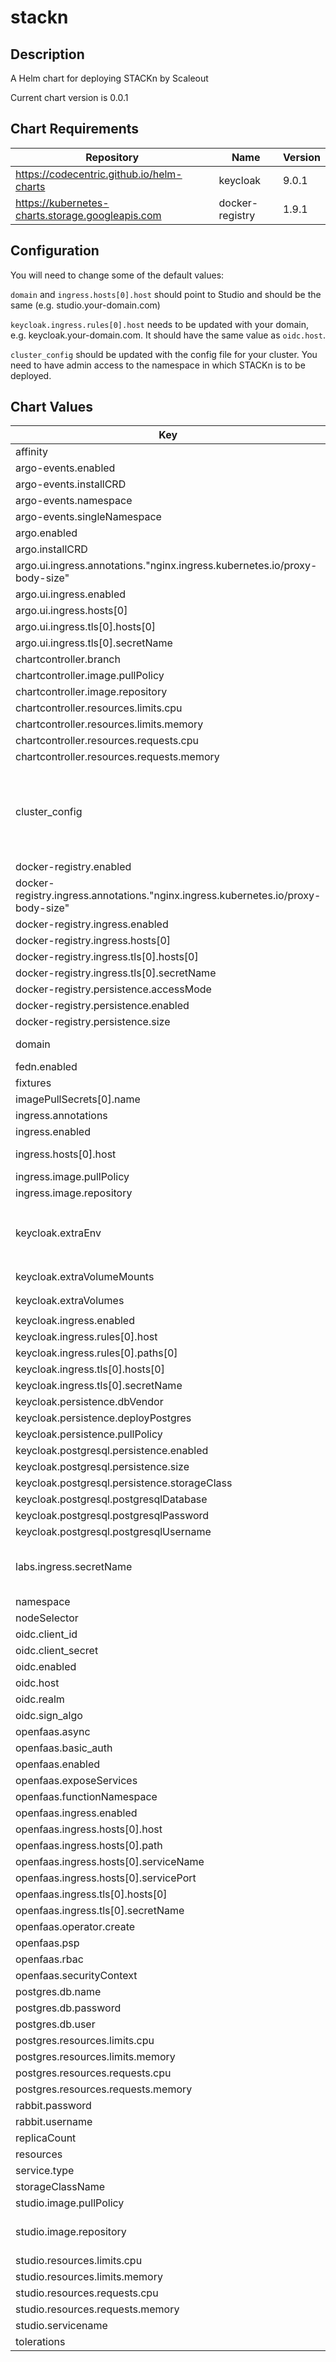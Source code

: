 stackn
======

## Description

A Helm chart for deploying STACKn by Scaleout

Current chart version is 0.0.1

## Chart Requirements

| Repository | Name | Version |
|------------|------|---------|
| https://codecentric.github.io/helm-charts | keycloak | 9.0.1 |
| https://kubernetes-charts.storage.googleapis.com | docker-registry | 1.9.1 |

## Configuration

You will need to change some of the default values:

`domain` and `ingress.hosts[0].host` should point to Studio and should be the same (e.g. studio.your-domain.com)

`keycloak.ingress.rules[0].host` needs to be updated with your domain, e.g. keycloak.your-domain.com. It should have the same value as `oidc.host`.

`cluster_config` should be updated with the config file for your cluster. You need to have admin access to the namespace in which STACKn is to be deployed.


## Chart Values

| Key | Type | Default | Description |
|-----|------|---------|-------------|
| affinity | object | `{}` |  |
| argo-events.enabled | bool | `false` |  |
| argo-events.installCRD | bool | `false` |  |
| argo-events.namespace | string | `"argo-events"` |  |
| argo-events.singleNamespace | bool | `false` |  |
| argo.enabled | bool | `false` |  |
| argo.installCRD | bool | `false` |  |
| argo.ui.ingress.annotations."nginx.ingress.kubernetes.io/proxy-body-size" | string | `"1000m"` |  |
| argo.ui.ingress.enabled | bool | `true` |  |
| argo.ui.ingress.hosts[0] | string | `"workflow.stack.your.domain.name"` |  |
| argo.ui.ingress.tls[0].hosts[0] | string | `"workflow.stack.your.domain.name"` |  |
| argo.ui.ingress.tls[0].secretName | string | `"prod-ingress"` |  |
| chartcontroller.branch | string | `"master"` |  |
| chartcontroller.image.pullPolicy | string | `"Always"` |  |
| chartcontroller.image.repository | string | `"scaleoutsystems/chart-controller:master"` |  |
| chartcontroller.resources.limits.cpu | string | `"200m"` |  |
| chartcontroller.resources.limits.memory | string | `"512Mi"` |  |
| chartcontroller.resources.requests.cpu | string | `"200m"` |  |
| chartcontroller.resources.requests.memory | string | `"512Mi"` |  |
| cluster_config | string | `"apiVersion: v1\nkind: Config\nclusters:\n- name: \"local\"\n  cluster:\n    server: \"your.server.here\"\nusers:\n- name: \"local\"\n  user:\n    token: \"your.token.here\"\n\ncontexts:\n- name: \"local\"\n  context:\n    user: \"local\"\n    cluster: \"local\"\n\ncurrent-context: \"local\""` | Config file for your cluster. Should allow admin access for your namespace. |
| docker-registry.enabled | bool | `true` |  |
| docker-registry.ingress.annotations."nginx.ingress.kubernetes.io/proxy-body-size" | string | `"5500m"` |  |
| docker-registry.ingress.enabled | bool | `false` |  |
| docker-registry.ingress.hosts[0] | string | `"registry.stack.your.domain.name"` |  |
| docker-registry.ingress.tls[0].hosts[0] | string | `"registry.stack.your.domain.name"` |  |
| docker-registry.ingress.tls[0].secretName | string | `"prod-ingress"` |  |
| docker-registry.persistence.accessMode | string | `"ReadWriteOnce"` |  |
| docker-registry.persistence.enabled | bool | `true` |  |
| docker-registry.persistence.size | string | `"4Gi"` |  |
| domain | string | `"studio.your.domain.name"` | Domain name, should match ingress.hosts.host |
| fedn.enabled | bool | `false` |  |
| fixtures | string | `"[]"` |  |
| imagePullSecrets[0].name | string | `"regcred"` |  |
| ingress.annotations | object | `{}` |  |
| ingress.enabled | bool | `true` |  |
| ingress.hosts[0].host | string | `"studio.your.domain.name"` | Ingress to Studio. Should match domain. |
| ingress.image.pullPolicy | string | `"Always"` |  |
| ingress.image.repository | string | `"scaleoutsystems/ingress:master"` |  |
| keycloak.extraEnv | string | `"- name: KEYCLOAK_IMPORT\n  value: /realm/realm.json\n- name: KEYCLOAK_USER\n  value: admin\n- name: KEYCLOAK_PASSWORD\n  value: password\n- name: PROXY_ADDRESS_FORWARDING\n  value: \"true\"\n"` |  |
| keycloak.extraVolumeMounts | string | `"- name: realm-secret\n  mountPath: \"/realm/\"\n  readOnly: true\n"` |  |
| keycloak.extraVolumes | string | `"- name: realm-secret\n  secret:\n    secretName: realm-secret\n"` |  |
| keycloak.ingress.enabled | bool | `true` |  |
| keycloak.ingress.rules[0].host | string | `"keycloak.stack.your.domain.name"` |  |
| keycloak.ingress.rules[0].paths[0] | string | `"/"` |  |
| keycloak.ingress.tls[0].hosts[0] | string | `"keycloak.stack.your.domain.name"` |  |
| keycloak.ingress.tls[0].secretName | string | `"prod-ingress"` |  |
| keycloak.persistence.dbVendor | string | `"postgres"` |  |
| keycloak.persistence.deployPostgres | bool | `true` |  |
| keycloak.persistence.pullPolicy | string | `"Always"` |  |
| keycloak.postgresql.persistence.enabled | bool | `true` |  |
| keycloak.postgresql.persistence.size | string | `"1Gi"` |  |
| keycloak.postgresql.persistence.storageClass | string | `"microk8s-hostpath"` |  |
| keycloak.postgresql.postgresqlDatabase | string | `"keycloak"` |  |
| keycloak.postgresql.postgresqlPassword | string | `"db_password"` |  |
| keycloak.postgresql.postgresqlUsername | string | `"keycloak"` |  |
| labs.ingress.secretName | string | `"prod-ingress"` | The certificate should be a wildcard cert for *.your.domain.name and *.studio.your.domain.name |
| namespace | string | `"default"` |  |
| nodeSelector | object | `{}` |  |
| oidc.client_id | string | `"studio"` |  |
| oidc.client_secret | string | `"a-client-secret"` |  |
| oidc.enabled | bool | `true` |  |
| oidc.host | string | `"https://keycloak.stack.your.domain.name"` |  |
| oidc.realm | string | `"STACKn"` |  |
| oidc.sign_algo | string | `"RS256"` |  |
| openfaas.async | bool | `true` |  |
| openfaas.basic_auth | bool | `false` |  |
| openfaas.enabled | bool | `false` |  |
| openfaas.exposeServices | bool | `false` |  |
| openfaas.functionNamespace | string | `"stack-fn"` |  |
| openfaas.ingress.enabled | bool | `false` |  |
| openfaas.ingress.hosts[0].host | string | `"serve.stack.your.domain.name"` |  |
| openfaas.ingress.hosts[0].path | string | `"/"` |  |
| openfaas.ingress.hosts[0].serviceName | string | `"gateway"` |  |
| openfaas.ingress.hosts[0].servicePort | int | `8080` |  |
| openfaas.ingress.tls[0].hosts[0] | string | `"serve.stack.your.domain.name"` |  |
| openfaas.ingress.tls[0].secretName | string | `"ingress-secret"` |  |
| openfaas.operator.create | bool | `true` |  |
| openfaas.psp | bool | `false` |  |
| openfaas.rbac | bool | `false` |  |
| openfaas.securityContext | bool | `true` |  |
| postgres.db.name | string | `"postgres"` |  |
| postgres.db.password | string | `"postgres"` |  |
| postgres.db.user | string | `"postgres"` |  |
| postgres.resources.limits.cpu | string | `"400m"` |  |
| postgres.resources.limits.memory | string | `"2Gi"` |  |
| postgres.resources.requests.cpu | string | `"200m"` |  |
| postgres.resources.requests.memory | string | `"1Gi"` |  |
| rabbit.password | string | `"LJqEG9RE4FdZbVWoJzZIOQEI"` |  |
| rabbit.username | string | `"admin"` |  |
| replicaCount | int | `1` |  |
| resources | object | `{}` |  |
| service.type | string | `"ClusterIP"` |  |
| storageClassName | string | `"hostpath"` |  |
| studio.image.pullPolicy | string | `"Always"` |  |
| studio.image.repository | string | `"scaleoutsystems/studio:master"` | Select which version of the chart controller to deploy, default is master branch. |
| studio.resources.limits.cpu | string | `"1000m"` |  |
| studio.resources.limits.memory | string | `"4Gi"` |  |
| studio.resources.requests.cpu | string | `"400m"` |  |
| studio.resources.requests.memory | string | `"2Gi"` |  |
| studio.servicename | string | `"studio"` |  |
| tolerations | list | `[]` |  |
